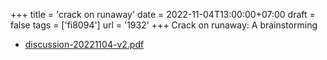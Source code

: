 +++
title = 'crack on runaway'
date = 2022-11-04T13:00:00+07:00
draft = false
tags = ['fi8094']
url = '1932'
+++
Crack on runaway: A brainstorming
<!--more-->

+ [discussion-20221104-v2.pdf](https://zenodo.org/doi/10.5281/zenodo.7278924)
